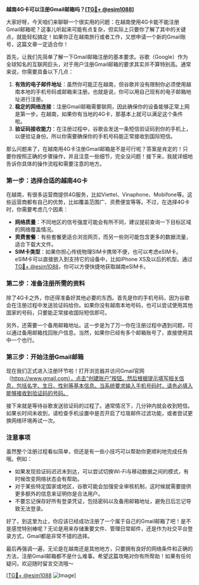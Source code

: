 **越南4G卡可以注册Gmail邮箱吗？[[TG💪+ @esim1088](https://t.me/s/esim1088)]**

大家好呀，今天咱们来聊聊一个很实用的问题：在越南使用4G卡能不能注册Gmail邮箱呢？这事儿听起来可能有点复杂，但实际上只要你了解了其中的关键点，就能轻松搞定！如果你正在越南旅行或者工作，又想申请一个新的Gmail账号，这篇文章一定适合你！

首先，让我们先简单了解一下Gmail邮箱注册的基本要求。谷歌（Google）作为全球知名的互联网巨头，对于用户注册Gmail邮箱的要求其实并不算特别高。通常来说，你需要具备以下几点：

1. **有效的电子邮件地址**：虽然你可能正在越南，但谷歌并没有限制你必须使用越南本地的手机号码或邮箱来注册。也就是说，你可以用自己现有的电子邮箱地址进行注册。
2. **稳定的网络连接**：注册Gmail邮箱需要联网，因此确保你的设备能够正常上网是第一步。在越南，如果你有当地的4G卡，那基本上就可以满足这个条件啦。
3. **验证码接收能力**：在注册过程中，谷歌会发送一条短信验证码到你的手机上，以便验证身份。所以你需要确保你的手机号码能正常接收到国际短信。

那么问题来了，在越南用4G卡注册Gmail邮箱是不是可行呢？答案是肯定的！只要你按照正确的步骤操作，并且注意一些细节，完全没问题！接下来，我就详细地告诉你具体的操作流程和需要注意的地方。

### 第一步：选择合适的越南4G卡

在越南，有很多运营商提供4G服务，比如Viettel、Vinaphone、Mobifone等。这些运营商都有自己的优势，比如覆盖范围广、资费便宜等等。不过，在选择4G卡时，你需要考虑几个因素：

- **网络质量**：不同地区的信号强度可能会有所不同，建议提前查询一下目标区域的网络覆盖情况。
- **资费套餐**：有些套餐更适合浏览网页，而另一些则可能包含更多的数据流量，适合下载大文件。
- **SIM卡类型**：如果你担心传统物理SIM卡携带不便，也可以考虑eSIM卡。eSIM卡可以直接嵌入到支持它的设备中，比如iPhone XS及以后的机型。通过[TG💪+ @esim1088](https://t.me/s/esim1088)，你可以方便快捷地获取越南eSIM卡。

### 第二步：准备注册所需的资料

除了4G卡之外，你还得准备好其他必要的东西。首先是你的手机号码，因为谷歌会在注册过程中发送验证码给你。如果你没有越南本地号码，也可以尝试使用其他国家的号码，只要能正常接收国际短信即可。

另外，还需要一个备用邮箱地址。这一步是为了万一你在注册过程中遇到问题，可以通过备用邮箱找回账户信息。当然，如果你已经有多个邮箱账号了，直接使用其中一个也行。

### 第三步：开始注册Gmail邮箱

现在我们正式进入注册环节啦！打开浏览器并访问Gmail官网（https://www.gmail.com），点击“创建账户”按钮。然后根据提示填写相关信息，包括名字、生日、性别等基本信息。当系统要求输入手机号码时，请务必填入能够接收到验证码的号码。

接下来就是等待谷歌发送验证码的过程了。通常情况下，几分钟内就会收到短信。如果长时间未收到，请检查手机设置中是否开启了垃圾邮件过滤功能，或者尝试更换网络环境再试一次。

### 注意事项

虽然整个注册过程看似简单，但还是有一些小技巧可以帮助你更顺利地完成任务哦。例如：

- 如果发现验证码迟迟未到达，可以尝试切换Wi-Fi与移动数据之间的模式，有时候改变网络状态会有帮助。
- 对于某些特定国家或地区，谷歌可能会加强安全审核机制，这时候就需要提供更多额外的信息来证明你是合法用户。
- 不要忘记保存好所有登录凭证，包括密码以及备用邮箱地址，避免日后忘记导致无法登录。

好了，到这里为止，你应该已经成功注册了一个属于自己的Gmail邮箱了吧！是不是感觉特别棒呢？无论是用来存储重要文件、管理日常邮件，还是作为社交平台登录方式，Gmail都是非常不错的选择。

最后再强调一遍，无论是在越南还是其他地方，只要拥有良好的网络条件和正确的方法，注册Gmail邮箱都不是什么难事。希望这篇攻略对你有所帮助！如果有任何疑问，欢迎随时留言交流哦～

[[TG💪+ @esim1088](https://t.me/s/esim1088) ![Image](https://i.postimg.cc/4NQfJmqS/Snipaste-2025-05-13-00-14-12.png)]